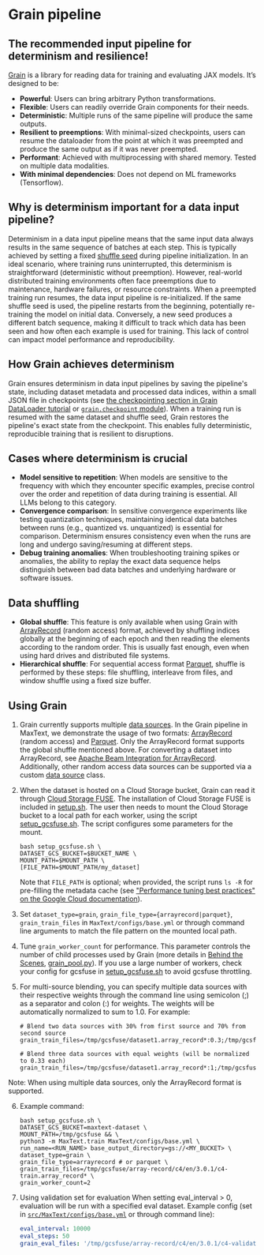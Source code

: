 # Grain pipeline

## The recommended input pipeline for determinism and resilience!

[Grain](https://google-grain.readthedocs.io/en/latest/) is a library for reading data for training and evaluating JAX models. It’s designed to be:
* **Powerful**: Users can bring arbitrary Python transformations.
* **Flexible**: Users can readily override Grain components for their needs.
* **Deterministic**: Multiple runs of the same pipeline will produce the same outputs.
* **Resilient to preemptions**: With minimal-sized checkpoints, users can resume the dataloader from the point at which it was preempted and produce the same output as if it was never preempted.
* **Performant**: Achieved with multiprocessing with shared memory. Tested on multiple data modalities.
* **With minimal dependencies**: Does not depend on ML frameworks (Tensorflow).

## Why is determinism important for a data input pipeline?

Determinism in a data input pipeline means that the same input data always results in the same sequence of batches at each step. This is typically achieved by setting a fixed [shuffle seed](https://google-grain.readthedocs.io/en/stable/grain.dataset.html#grain.MapDataset.shuffle) during pipeline initialization. In an ideal scenario, where training runs uninterrupted, this determinism is straightforward (deterministic without preemption). However, real-world distributed training environments often face preemptions due to maintenance, hardware failures, or resource constraints. When a preempted training run resumes, the data input pipeline is re-initialized. If the same shuffle seed is used, the pipeline restarts from the beginning, potentially re-training the model on initial data. Conversely, a new seed produces a different batch sequence, making it difficult to track which data has been seen and how often each example is used for training. This lack of control can impact model performance and reproducibility.

## How Grain achieves determinism

Grain ensures determinism in data input pipelines by saving the pipeline's state, including dataset metadata and processed data indices, within a small JSON file in checkpoints (see [the checkpointing section in Grain DataLoader tutorial](https://google-grain.readthedocs.io/en/stable/tutorials/data_loader_tutorial.html#checkpointing) or [`grain.checkpoint` module](https://google-grain.readthedocs.io/en/stable/grain.checkpoint.html)). When a training run is resumed with the same dataset and shuffle seed, Grain restores the pipeline's exact state from the checkpoint. This enables fully deterministic, reproducible training that is resilient to disruptions.

## Cases where determinism is crucial

* **Model sensitive to repetition**: When models are sensitive to the frequency with which they encounter specific examples, precise control over the order and repetition of data during training is essential. All LLMs belong to this category.
* **Convergence comparison**: In sensitive convergence experiments like testing quantization techniques, maintaining identical data batches between runs (e.g., quantized vs. unquantized) is essential for comparison. Determinism ensures consistency even when the runs are long and undergo saving/resuming at different steps.
* **Debug training anomalies**: When troubleshooting training spikes or anomalies, the ability to replay the exact data sequence helps distinguish between bad data batches and underlying hardware or software issues.

## Data shuffling

* **Global shuffle**: This feature is only available when using Grain with [ArrayRecord](https://github.com/google/array_record) (random access) format, achieved by shuffling indices globally at the beginning of each epoch and then reading the elements according to the random order. This is usually fast enough, even when using hard drives and distributed file systems.
* **Hierarchical shuffle**: For sequential access format [Parquet](https://arrow.apache.org/docs/python/parquet.html), shuffle is performed by these steps: file shuffling, interleave from files, and window shuffle using a fixed size buffer.

## Using Grain

1. Grain currently supports multiple [data sources](https://google-grain.readthedocs.io/en/stable/tutorials/data_sources/index.html). In the Grain pipeline in MaxText, we demonstrate the usage of two formats: [ArrayRecord](https://google-grain.readthedocs.io/en/stable/tutorials/data_sources/arrayrecord_data_source_tutorial.html) (random access) and [Parquet](https://google-grain.readthedocs.io/en/stable/tutorials/data_sources/parquet_dataset_tutorial.html). Only the ArrayRecord format supports the global shuffle mentioned above. For converting a dataset into ArrayRecord, see [Apache Beam Integration for ArrayRecord](https://github.com/google/array_record/tree/main/beam). Additionally, other random access data sources can be supported via a custom [data source](https://google-grain.readthedocs.io/en/latest/data_sources.html) class.
2. When the dataset is hosted on a Cloud Storage bucket, Grain can read it through
   [Cloud Storage FUSE](https://cloud.google.com/storage/docs/gcs-fuse). The installation of Cloud Storage FUSE is included in [setup.sh](https://github.com/google/maxtext/blob/main/setup.sh). The user then needs to mount the Cloud Storage bucket to a local path for each worker, using the script [setup_gcsfuse.sh](https://github.com/google/maxtext/blob/main/setup_gcsfuse.sh). The script configures some parameters for the mount.

   ```shell
   bash setup_gcsfuse.sh \
   DATASET_GCS_BUCKET=$BUCKET_NAME \
   MOUNT_PATH=$MOUNT_PATH \
   [FILE_PATH=$MOUNT_PATH/my_dataset]
   ```

   Note that `FILE_PATH` is optional; when provided, the script runs `ls -R` for pre-filling the metadata cache
   (see ["Performance tuning best practices" on the Google Cloud documentation](https://cloud.google.com/storage/docs/cloud-storage-fuse/performance#improve-first-time-reads)).

3. Set `dataset_type=grain`, `grain_file_type={arrayrecord|parquet}`, `grain_train_files` in `MaxText/configs/base.yml` or through command line arguments to match the file pattern on the mounted local path.
4. Tune `grain_worker_count` for performance. This parameter controls the number of child processes used by Grain (more details in [Behind the Scenes](https://google-grain.readthedocs.io/en/latest/behind_the_scenes.html), [grain_pool.py](https://github.com/google/grain/blob/main/grain/_src/python/grain_pool.py)). If you use a large number of workers, check your config for gcsfuse in [setup_gcsfuse.sh](https://github.com/google/maxtext/blob/main/setup_gcsfuse.sh) to avoid gcsfuse throttling.

5. For multi-source blending, you can specify multiple data sources with their respective weights through the command line using semicolon (;) as a separator and colon (:) for weights. The weights will be automatically normalized to sum to 1.0. For example:

   ```
   # Blend two data sources with 30% from first source and 70% from second source
   grain_train_files=/tmp/gcsfuse/dataset1.array_record*:0.3;/tmp/gcsfuse/dataset2.array_record*:0.7

   # Blend three data sources with equal weights (will be normalized to 0.33 each)
   grain_train_files=/tmp/gcsfuse/dataset1.array_record*:1;/tmp/gcsfuse/dataset2.array_record*:1;/tmp/gcsfuse/dataset3.array_record*:1
   ```

Note: When using multiple data sources, only the ArrayRecord format is supported.

6. Example command:

   ```shell
   bash setup_gcsfuse.sh \
   DATASET_GCS_BUCKET=maxtext-dataset \
   MOUNT_PATH=/tmp/gcsfuse && \
   python3 -m MaxText.train MaxText/configs/base.yml \
   run_name=<RUN_NAME> base_output_directory=gs://<MY_BUCKET> \
   dataset_type=grain \
   grain_file_type=arrayrecord # or parquet \
   grain_train_files=/tmp/gcsfuse/array-record/c4/en/3.0.1/c4-train.array_record* \
   grain_worker_count=2
   ```

7. Using validation set for evaluation
When setting eval_interval > 0, evaluation will be run with a specified eval dataset. Example config (set in [`src/MaxText/configs/base.yml`](https://github.com/AI-Hypercomputer/maxtext/blob/main/src/MaxText/configs/base.yml) or through command line):

   ```yaml
   eval_interval: 10000
   eval_steps: 50
   grain_eval_files: '/tmp/gcsfuse/array-record/c4/en/3.0.1/c4-validation.array_record*'
   ```
